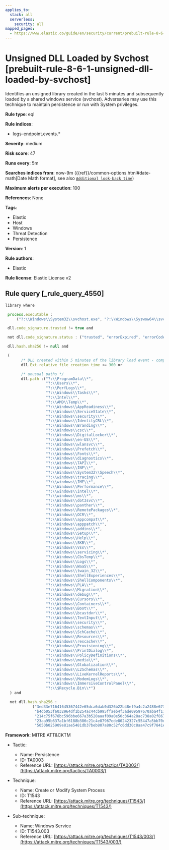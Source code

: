 ```yaml
---
applies_to:
  stack: all
  serverless:
    security: all
mapped_pages:
  - https://www.elastic.co/guide/en/security/current/prebuilt-rule-8-6-1-unsigned-dll-loaded-by-svchost.html
---
```


# Unsigned DLL Loaded by Svchost [prebuilt-rule-8-6-1-unsigned-dll-loaded-by-svchost]

Identifies an unsigned library created in the last 5 minutes and subsequently loaded by a shared windows service (svchost). Adversaries may use this technique to maintain persistence or run with System privileges.

**Rule type**: eql

**Rule indices**:

* logs-endpoint.events.*

**Severity**: medium

**Risk score**: 47

**Runs every**: 5m

**Searches indices from**: now-9m ({{ref}}/common-options.html#date-math[Date Math format], see also [`Additional look-back time`](docs-content://solutions/security/detect-and-alert/create-detection-rule.md#rule-schedule))

**Maximum alerts per execution**: 100

**References**: None

**Tags**:

* Elastic
* Host
* Windows
* Threat Detection
* Persistence

**Version**: 1

**Rule authors**:

* Elastic

**Rule license**: Elastic License v2

## Rule query [_rule_query_4550]

```js
library where

 process.executable :
     ("?:\\Windows\\System32\\svchost.exe", "?:\\Windows\\Syswow64\\svchost.exe") and

 dll.code_signature.trusted != true and

 not dll.code_signature.status : ("trusted", "errorExpired", "errorCode_endpoint*") and

 dll.hash.sha256 != null and

 (
       /* DLL created within 5 minutes of the library load event - compatible with Elastic Endpoint 8.4+ */
       dll.Ext.relative_file_creation_time <= 300 or

       /* unusual paths */
       dll.path :("?:\\ProgramData\\*",
                  "?:\\Users\\*",
                  "?:\\PerfLogs\\*",
                  "?:\\Windows\\Tasks\\*",
                  "?:\\Intel\\*",
                  "?:\\AMD\\Temp\\*",
                  "?:\\Windows\\AppReadiness\\*",
                  "?:\\Windows\\ServiceState\\*",
                  "?:\\Windows\\security\\*",
                  "?:\\Windows\\IdentityCRL\\*",
                  "?:\\Windows\\Branding\\*",
                  "?:\\Windows\\csc\\*",
                  "?:\\Windows\\DigitalLocker\\*",
                  "?:\\Windows\\en-US\\*",
                  "?:\\Windows\\wlansvc\\*",
                  "?:\\Windows\\Prefetch\\*",
                  "?:\\Windows\\Fonts\\*",
                  "?:\\Windows\\diagnostics\\*",
                  "?:\\Windows\\TAPI\\*",
                  "?:\\Windows\\INF\\*",
                  "?:\\Windows\\System32\\Speech\\*",
                  "?:\\windows\\tracing\\*",
                  "?:\\windows\\IME\\*",
                  "?:\\Windows\\Performance\\*",
                  "?:\\windows\\intel\\*",
                  "?:\\windows\\ms\\*",
                  "?:\\Windows\\dot3svc\\*",
                  "?:\\Windows\\panther\\*",
                  "?:\\Windows\\RemotePackages\\*",
                  "?:\\Windows\\OCR\\*",
                  "?:\\Windows\\appcompat\\*",
                  "?:\\Windows\\apppatch\\*",
                  "?:\\Windows\\addins\\*",
                  "?:\\Windows\\Setup\\*",
                  "?:\\Windows\\Help\\*",
                  "?:\\Windows\\SKB\\*",
                  "?:\\Windows\\Vss\\*",
                  "?:\\Windows\\servicing\\*",
                  "?:\\Windows\\CbsTemp\\*",
                  "?:\\Windows\\Logs\\*",
                  "?:\\Windows\\WaaS\\*",
                  "?:\\Windows\\twain_32\\*",
                  "?:\\Windows\\ShellExperiences\\*",
                  "?:\\Windows\\ShellComponents\\*",
                  "?:\\Windows\\PLA\\*",
                  "?:\\Windows\\Migration\\*",
                  "?:\\Windows\\debug\\*",
                  "?:\\Windows\\Cursors\\*",
                  "?:\\Windows\\Containers\\*",
                  "?:\\Windows\\Boot\\*",
                  "?:\\Windows\\bcastdvr\\*",
                  "?:\\Windows\\TextInput\\*",
                  "?:\\Windows\\security\\*",
                  "?:\\Windows\\schemas\\*",
                  "?:\\Windows\\SchCache\\*",
                  "?:\\Windows\\Resources\\*",
                  "?:\\Windows\\rescache\\*",
                  "?:\\Windows\\Provisioning\\*",
                  "?:\\Windows\\PrintDialog\\*",
                  "?:\\Windows\\PolicyDefinitions\\*",
                  "?:\\Windows\\media\\*",
                  "?:\\Windows\\Globalization\\*",
                  "?:\\Windows\\L2Schemas\\*",
                  "?:\\Windows\\LiveKernelReports\\*",
                  "?:\\Windows\\ModemLogs\\*",
                  "?:\\Windows\\ImmersiveControlPanel\\*",
                  "?:\\$Recycle.Bin\\*")
  ) and

  not dll.hash.sha256 :
            ("3ed33e71641645367442e65dca6dab0d326b22b48ef9a4c2a2488e67383aa9a6",
             "b4db053f6032964df1b254ac44cb995ffaeb4f3ade09597670aba4f172cf65e4",
             "214c75f678bc596bbe667a3b520aaaf09a0e50c364a28ac738a02f867a085eba",
             "23aa95b637a1bf6188b386c21c4e87967ede80242327c55447a5bb70d9439244",
             "5050b025909e81ae5481db37beb807a80c52fc6dd30c8aa47c9f7841e2a31be7")
```

**Framework**: MITRE ATT&CKTM

* Tactic:

    * Name: Persistence
    * ID: TA0003
    * Reference URL: [https://attack.mitre.org/tactics/TA0003/](https://attack.mitre.org/tactics/TA0003/)

* Technique:

    * Name: Create or Modify System Process
    * ID: T1543
    * Reference URL: [https://attack.mitre.org/techniques/T1543/](https://attack.mitre.org/techniques/T1543/)

* Sub-technique:

    * Name: Windows Service
    * ID: T1543.003
    * Reference URL: [https://attack.mitre.org/techniques/T1543/003/](https://attack.mitre.org/techniques/T1543/003/)



